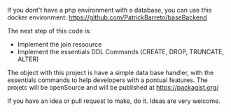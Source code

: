 If you dont't have a php environment with a database, you can use this docker environment: 
https://github.com/PatrickBarreto/baseBackend

The next step of this code is:
- Implement the join ressource
- Implement the essentials DDL Commands (CREATE, DROP, TRUNCATE, ALTER)

The object with this project is have a simple data base handler, with the essentials commands to help developers with a pontual features. 
The projetc will be openSource and will be published at https://packagist.org/

If you have an idea or pull request to make, do it. Ideas are very welcome.
